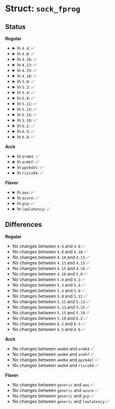 # Struct: <code>sock_fprog</code>

## Status
<b>Regular</b>
<ul>
<li>
<details>
<summary>In <code>4.4</code>: ✅</summary>

```c
struct sock_fprog {
    short unsigned int len;
    struct sock_filter *filter;
};
```
</details>
</li>
<li>
<details>
<summary>In <code>4.8</code>: ✅</summary>

```c
struct sock_fprog {
    short unsigned int len;
    struct sock_filter *filter;
};
```
</details>
</li>
<li>
<details>
<summary>In <code>4.10</code>: ✅</summary>

```c
struct sock_fprog {
    short unsigned int len;
    struct sock_filter *filter;
};
```
</details>
</li>
<li>
<details>
<summary>In <code>4.13</code>: ✅</summary>

```c
struct sock_fprog {
    short unsigned int len;
    struct sock_filter *filter;
};
```
</details>
</li>
<li>
<details>
<summary>In <code>4.15</code>: ✅</summary>

```c
struct sock_fprog {
    short unsigned int len;
    struct sock_filter *filter;
};
```
</details>
</li>
<li>
<details>
<summary>In <code>4.18</code>: ✅</summary>

```c
struct sock_fprog {
    short unsigned int len;
    struct sock_filter *filter;
};
```
</details>
</li>
<li>
<details>
<summary>In <code>5.0</code>: ✅</summary>

```c
struct sock_fprog {
    short unsigned int len;
    struct sock_filter *filter;
};
```
</details>
</li>
<li>
<details>
<summary>In <code>5.3</code>: ✅</summary>

```c
struct sock_fprog {
    short unsigned int len;
    struct sock_filter *filter;
};
```
</details>
</li>
<li>
<details>
<summary>In <code>5.4</code>: ✅</summary>

```c
struct sock_fprog {
    short unsigned int len;
    struct sock_filter *filter;
};
```
</details>
</li>
<li>
<details>
<summary>In <code>5.8</code>: ✅</summary>

```c
struct sock_fprog {
    short unsigned int len;
    struct sock_filter *filter;
};
```
</details>
</li>
<li>
<details>
<summary>In <code>5.11</code>: ✅</summary>

```c
struct sock_fprog {
    short unsigned int len;
    struct sock_filter *filter;
};
```
</details>
</li>
<li>
<details>
<summary>In <code>5.13</code>: ✅</summary>

```c
struct sock_fprog {
    short unsigned int len;
    struct sock_filter *filter;
};
```
</details>
</li>
<li>
<details>
<summary>In <code>5.15</code>: ✅</summary>

```c
struct sock_fprog {
    short unsigned int len;
    struct sock_filter *filter;
};
```
</details>
</li>
<li>
<details>
<summary>In <code>5.19</code>: ✅</summary>

```c
struct sock_fprog {
    short unsigned int len;
    struct sock_filter *filter;
};
```
</details>
</li>
<li>
<details>
<summary>In <code>6.2</code>: ✅</summary>

```c
struct sock_fprog {
    short unsigned int len;
    struct sock_filter *filter;
};
```
</details>
</li>
<li>
<details>
<summary>In <code>6.5</code>: ✅</summary>

```c
struct sock_fprog {
    short unsigned int len;
    struct sock_filter *filter;
};
```
</details>
</li>
<li>
<details>
<summary>In <code>6.8</code>: ✅</summary>

```c
struct sock_fprog {
    short unsigned int len;
    struct sock_filter *filter;
};
```
</details>
</li>
</ul>
<b>Arch</b>
<ul>
<li>
<details>
<summary>In <code>arm64</code>: ✅</summary>

```c
struct sock_fprog {
    short unsigned int len;
    struct sock_filter *filter;
};
```
</details>
</li>
<li>
<details>
<summary>In <code>armhf</code>: ✅</summary>

```c
struct sock_fprog {
    short unsigned int len;
    struct sock_filter *filter;
};
```
</details>
</li>
<li>
<details>
<summary>In <code>ppc64el</code>: ✅</summary>

```c
struct sock_fprog {
    short unsigned int len;
    struct sock_filter *filter;
};
```
</details>
</li>
<li>
<details>
<summary>In <code>riscv64</code>: ✅</summary>

```c
struct sock_fprog {
    short unsigned int len;
    struct sock_filter *filter;
};
```
</details>
</li>
</ul>
<b>Flavor</b>
<ul>
<li>
<details>
<summary>In <code>aws</code>: ✅</summary>

```c
struct sock_fprog {
    short unsigned int len;
    struct sock_filter *filter;
};
```
</details>
</li>
<li>
<details>
<summary>In <code>azure</code>: ✅</summary>

```c
struct sock_fprog {
    short unsigned int len;
    struct sock_filter *filter;
};
```
</details>
</li>
<li>
<details>
<summary>In <code>gcp</code>: ✅</summary>

```c
struct sock_fprog {
    short unsigned int len;
    struct sock_filter *filter;
};
```
</details>
</li>
<li>
<details>
<summary>In <code>lowlatency</code>: ✅</summary>

```c
struct sock_fprog {
    short unsigned int len;
    struct sock_filter *filter;
};
```
</details>
</li>
</ul>

## Differences
<b>Regular</b>
<ul>
<li>
No changes between <code>4.4</code> and <code>4.8</code> ✅
</li>
<li>
No changes between <code>4.8</code> and <code>4.10</code> ✅
</li>
<li>
No changes between <code>4.10</code> and <code>4.13</code> ✅
</li>
<li>
No changes between <code>4.13</code> and <code>4.15</code> ✅
</li>
<li>
No changes between <code>4.15</code> and <code>4.18</code> ✅
</li>
<li>
No changes between <code>4.18</code> and <code>5.0</code> ✅
</li>
<li>
No changes between <code>5.0</code> and <code>5.3</code> ✅
</li>
<li>
No changes between <code>5.3</code> and <code>5.4</code> ✅
</li>
<li>
No changes between <code>5.4</code> and <code>5.8</code> ✅
</li>
<li>
No changes between <code>5.8</code> and <code>5.11</code> ✅
</li>
<li>
No changes between <code>5.11</code> and <code>5.13</code> ✅
</li>
<li>
No changes between <code>5.13</code> and <code>5.15</code> ✅
</li>
<li>
No changes between <code>5.15</code> and <code>5.19</code> ✅
</li>
<li>
No changes between <code>5.19</code> and <code>6.2</code> ✅
</li>
<li>
No changes between <code>6.2</code> and <code>6.5</code> ✅
</li>
<li>
No changes between <code>6.5</code> and <code>6.8</code> ✅
</li>
</ul>
<b>Arch</b>
<ul>
<li>
No changes between <code>amd64</code> and <code>arm64</code> ✅
</li>
<li>
No changes between <code>amd64</code> and <code>armhf</code> ✅
</li>
<li>
No changes between <code>amd64</code> and <code>ppc64el</code> ✅
</li>
<li>
No changes between <code>amd64</code> and <code>riscv64</code> ✅
</li>
</ul>
<b>Flavor</b>
<ul>
<li>
No changes between <code>generic</code> and <code>aws</code> ✅
</li>
<li>
No changes between <code>generic</code> and <code>azure</code> ✅
</li>
<li>
No changes between <code>generic</code> and <code>gcp</code> ✅
</li>
<li>
No changes between <code>generic</code> and <code>lowlatency</code> ✅
</li>
</ul>
